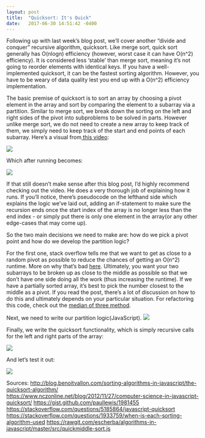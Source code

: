 ```yaml
---
layout: post
title:  "Quicksort: It's Quick"
date:   2017-06-30 14:51:42 -0400
---
```




Following up with last week’s blog post, we’ll cover another “divide and conquer” recursive algorithm, quicksort. Like merge sort, quick sort generally has O(nlogn) efficiency (however, worst case it can have O(n^2) efficiency). It is considered less ‘stable’ than merge sort, meaning it’s not going to reorder elements with identical keys. If you have a well-implemented quicksort, it can be the fastest sorting algorithm. However, you have to be weary of data quality lest you end up with a O(n^2) efficiency implementation. 
 
The basic premise of quicksort is to sort an array by choosing a pivot element in the array and sort by comparing the element to a subarray via a partition. Similar to merge sort, we break down the sorting on the left and right sides of the pivot into subproblems to be solved in parts. However unlike merge sort, we do not need to create a new array to keep track of them, we simply need to keep track of the start and end points of each subarray.  Here’s a visual from[ this video](https://www.youtube.com/watch?v=COk73cpQbFQ): 
 
![](http://imgur.com/7vElURv.jpg)
 
Which after running becomes: 
 
![](http://imgur.com/03ewVLi.jpg)
 
If that still doesn’t make sense after this blog post, I’d highly recommend checking out the video. He does a very thorough job of explaining how it runs. If you’ll notice, there’s pseudocode on the lefthand side which explains the logic we’ve laid out, adding an if-statement to make sure the recursion ends once the start index of the array is no longer less than the end index - or simply put there is only one element in the array(or any other edge-cases that may come up). 
 
So the two main decisions we need to make are: how do we pick a pivot point and how do we develop the partition logic? 
 
For the first one, stack overflow tells me that we want to get as close to a random pivot as possible to reduce the chances of getting an O(n^2) runtime. More on why that’s bad [here](https://stackoverflow.com/questions/164163/quicksort-choosing-the-pivot). Ultimately, you want your two subarrays to be broken up as close to the middle as possible so that we don’t have one side doing all the work (thus increasing the runtime). If we have a partially sorted array, it’s best to pick the number closest to the middle as a pivot. If you read the post, there’s a lot of discussion on how to do this and ultimately depends on your particular situation. For refactoring this code, check out the [median of three method](https://stackoverflow.com/questions/7559608/median-of-three-values-strategy). 


Next, we need to write our partition logic(JavaScript).
![](http://imgur.com/5ZFO6R4.jpg)
 
Finally, we write the quicksort functionality, which is simply recursive calls for the left and right parts of the array: 
 
![](http://imgur.com/EoFmZIy.jpg)
 
 
And let’s test it out: 
 
 ![](http://imgur.com/sLSyuRR.jpg)
 
 
Sources: 
http://blog.benoitvallon.com/sorting-algorithms-in-javascript/the-quicksort-algorithm/  
https://www.nczonline.net/blog/2012/11/27/computer-science-in-javascript-quicksort/
https://gist.github.com/paullewis/1981455 
https://stackoverflow.com/questions/5185864/javascript-quicksort
https://stackoverflow.com/questions/1933759/when-is-each-sorting-algorithm-used 
https://rawgit.com/escherba/algorithms-in-javascript/master/src/quickmiddle-sort.js 

